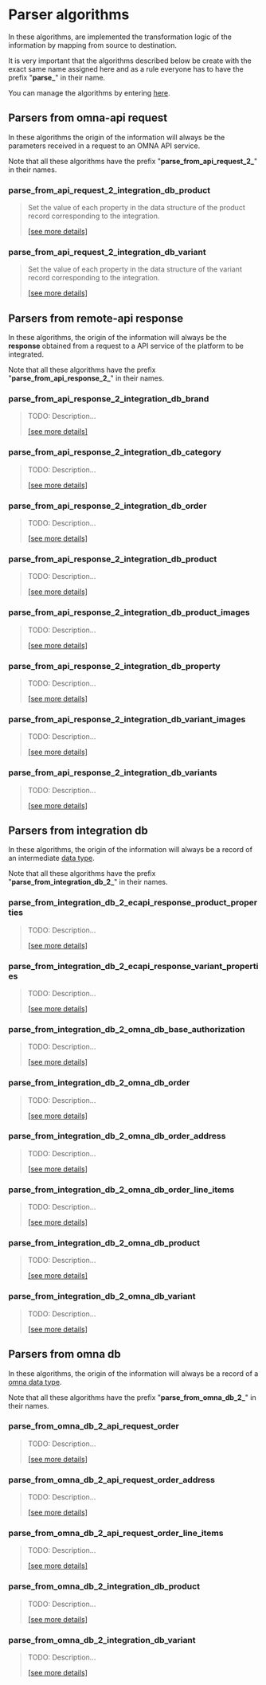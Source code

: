 # Parser algorithms

In these algorithms, are implemented the transformation logic of the information by mapping from source to destination.

It is very important that the algorithms described below be create with the exact same name assigned here and as a rule 
everyone has to have the prefix "**parse_**" in their name.

You can manage the algorithms by entering [here](https://cenit.io/algorithm).

## Parsers from omna-api request

In these algorithms the origin of the information will always be the parameters received in a request to an OMNA API service.

Note that all these algorithms have the prefix "**parse_from_api_request_2_**" in their names.

### parse_from_api_request_2_integration_db_product 

> Set the value of each property in the data structure of the product record corresponding to the integration.
>
> [[see more details]](parse_from_api_request_2_integration_db_product ':class=see-more')

### parse_from_api_request_2_integration_db_variant 

> Set the value of each property in the data structure of the variant record corresponding to the integration.
>
> [[see more details]](parse_from_api_request_2_integration_db_variant ':class=see-more')


## Parsers from remote-api response

In these algorithms, the origin of the information will always be the **response** obtained from a request to a API 
service of the platform to be integrated.

Note that all these algorithms have the prefix "**parse_from_api_response_2_**" in their names.

### parse_from_api_response_2_integration_db_brand 

> TODO: Description...
>
> [[see more details]](parse_from_api_response_2_integration_db_brand ':class=see-more')

### parse_from_api_response_2_integration_db_category 

> TODO: Description...
>
> [[see more details]](parse_from_api_response_2_integration_db_category ':class=see-more')

### parse_from_api_response_2_integration_db_order 

> TODO: Description...
>
> [[see more details]](parse_from_api_response_2_integration_db_order ':class=see-more')

### parse_from_api_response_2_integration_db_product 

> TODO: Description...
>
> [[see more details]](parse_from_api_response_2_integration_db_product ':class=see-more')

### parse_from_api_response_2_integration_db_product_images 

> TODO: Description...
>
> [[see more details]](parse_from_api_response_2_integration_db_product_images ':class=see-more')

### parse_from_api_response_2_integration_db_property 

> TODO: Description...
>
> [[see more details]](parse_from_api_response_2_integration_db_property ':class=see-more')

### parse_from_api_response_2_integration_db_variant_images 

> TODO: Description...
>
> [[see more details]](parse_from_api_response_2_integration_db_variant_images ':class=see-more')

### parse_from_api_response_2_integration_db_variants 

> TODO: Description...
>
> [[see more details]](parse_from_api_response_2_integration_db_variants ':class=see-more')


## Parsers from integration db

In these algorithms, the origin of the information will always be a record of an intermediate [data type](../data-types/overview.md).

Note that all these algorithms have the prefix "**parse_from_integration_db_2_**" in their names.

### parse_from_integration_db_2_ecapi_response_product_properties 

> TODO: Description...
>
> [[see more details]](parse_from_integration_db_2_ecapi_response_product_properties ':class=see-more')

### parse_from_integration_db_2_ecapi_response_variant_properties 

> TODO: Description...
>
> [[see more details]](parse_from_integration_db_2_ecapi_response_variant_properties ':class=see-more')

### parse_from_integration_db_2_omna_db_base_authorization 

> TODO: Description...
>
> [[see more details]](parse_from_integration_db_2_omna_db_base_authorization ':class=see-more')

### parse_from_integration_db_2_omna_db_order 

> TODO: Description...
>
> [[see more details]](parse_from_integration_db_2_omna_db_order ':class=see-more')

### parse_from_integration_db_2_omna_db_order_address 

> TODO: Description...
>
> [[see more details]](parse_from_integration_db_2_omna_db_order_address ':class=see-more')

### parse_from_integration_db_2_omna_db_order_line_items 

> TODO: Description...
>
> [[see more details]](parse_from_integration_db_2_omna_db_order_line_items ':class=see-more')

### parse_from_integration_db_2_omna_db_product 

> TODO: Description...
>
> [[see more details]](parse_from_integration_db_2_omna_db_product ':class=see-more')

### parse_from_integration_db_2_omna_db_variant 

> TODO: Description...
>
> [[see more details]](parse_from_integration_db_2_omna_db_variant ':class=see-more')


## Parsers from omna db

In these algorithms, the origin of the information will always be a record of 
a [omna data type](https://cenit.io/json_data_type?f[namespace][99061][v]=OMNAv2).

Note that all these algorithms have the prefix "**parse_from_omna_db_2_**" in their names.

### parse_from_omna_db_2_api_request_order 

> TODO: Description...
>
> [[see more details]](parse_from_omna_db_2_api_request_order ':class=see-more')

### parse_from_omna_db_2_api_request_order_address 

> TODO: Description...
>
> [[see more details]](parse_from_omna_db_2_api_request_order_address ':class=see-more')

### parse_from_omna_db_2_api_request_order_line_items 

> TODO: Description...
>
> [[see more details]](parse_from_omna_db_2_api_request_order_line_items ':class=see-more')

### parse_from_omna_db_2_integration_db_product 

> TODO: Description...
>
> [[see more details]](parse_from_omna_db_2_integration_db_product ':class=see-more')

### parse_from_omna_db_2_integration_db_variant 

> TODO: Description...
>
> [[see more details]](parse_from_omna_db_2_integration_db_variant ':class=see-more')

